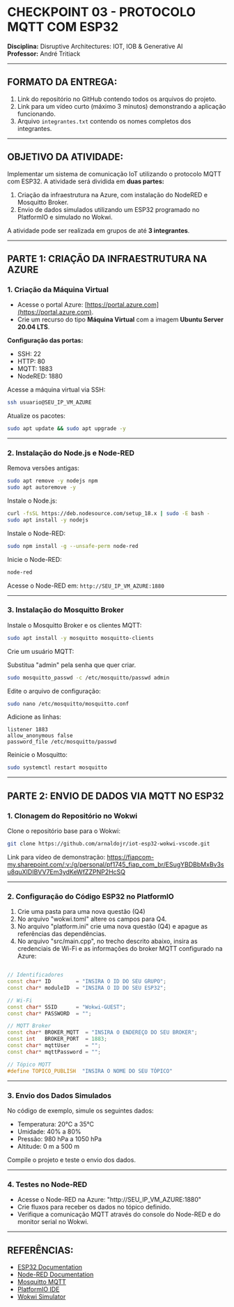 # CHECKPOINT 03 - PROTOCOLO MQTT COM ESP32
**Disciplina:** Disruptive Architectures: IOT, IOB & Generative AI  
**Professor:** André Tritiack

---

## FORMATO DA ENTREGA:

1. Link do repositório no GitHub contendo todos os arquivos do projeto.
2. Link para um vídeo curto (máximo 3 minutos) demonstrando a aplicação funcionando.
3. Arquivo `integrantes.txt` contendo os nomes completos dos integrantes.

---

## OBJETIVO DA ATIVIDADE:

Implementar um sistema de comunicação IoT utilizando o protocolo MQTT com ESP32. A atividade será dividida em **duas partes:**

1. Criação da infraestrutura na Azure, com instalação do NodeRED e Mosquitto Broker.
2. Envio de dados simulados utilizando um ESP32 programado no PlatformIO e simulado no Wokwi.

A atividade pode ser realizada em grupos de até **3 integrantes**.

---

## PARTE 1: CRIAÇÃO DA INFRAESTRUTURA NA AZURE

### 1. Criação da Máquina Virtual
- Acesse o portal Azure: [https://portal.azure.com](https://portal.azure.com).
- Crie um recurso do tipo **Máquina Virtual** com a imagem **Ubuntu Server 20.04 LTS**.

**Configuração das portas:**
- SSH: 22
- HTTP: 80
- MQTT: 1883
- NodeRED: 1880

Acesse a máquina virtual via SSH:

```bash
ssh usuario@SEU_IP_VM_AZURE
```

Atualize os pacotes:

```bash
sudo apt update && sudo apt upgrade -y
```

---

### 2. Instalação do Node.js e Node-RED

Remova versões antigas:

```bash
sudo apt remove -y nodejs npm
sudo apt autoremove -y
```

Instale o Node.js:

```bash
curl -fsSL https://deb.nodesource.com/setup_18.x | sudo -E bash -
sudo apt install -y nodejs
```

Instale o Node-RED:

```bash
sudo npm install -g --unsafe-perm node-red
```

Inicie o Node-RED:

```bash
node-red
```

Acesse o Node-RED em: `http://SEU_IP_VM_AZURE:1880`

---

### 3. Instalação do Mosquitto Broker

Instale o Mosquitto Broker e os clientes MQTT:

```bash
sudo apt install -y mosquitto mosquitto-clients
```

Crie um usuário MQTT:

Substitua "admin" pela senha que quer criar.

```bash
sudo mosquitto_passwd -c /etc/mosquitto/passwd admin
```

Edite o arquivo de configuração:

```bash
sudo nano /etc/mosquitto/mosquitto.conf
```

Adicione as linhas:

```plaintext
listener 1883
allow_anonymous false
password_file /etc/mosquitto/passwd
```

Reinicie o Mosquitto:

```bash
sudo systemctl restart mosquitto
```

---

## PARTE 2: ENVIO DE DADOS VIA MQTT NO ESP32

### 1. Clonagem do Repositório no Wokwi

Clone o repositório base para o Wokwi:

```bash
git clone https://github.com/arnaldojr/iot-esp32-wokwi-vscode.git
```
Link para vídeo de demonstração:
https://fiapcom-my.sharepoint.com/:v:/g/personal/pf1745_fiap_com_br/ESugYBDBbMxBv3su8quXIDIBVV7Em3ydKeWfZZPNP2HcSQ


---

### 2. Configuração do Código ESP32 no PlatformIO

1. Crie uma pasta para uma nova questão (Q4)
2. No arquivo "wokwi.toml" altere os campos para Q4.
3. No arquivo "platform.ini" crie uma nova questão (Q4) e apague as referências das dependências.
4. No arquivo "src/main.cpp", no trecho descrito abaixo, insira as credenciais de Wi-Fi e as informações do broker MQTT configurado na Azure:

```cpp

// Identificadores
const char* ID        = "INSIRA O ID DO SEU GRUPO";
const char* moduleID  = "INSIRA O ID DO SEU ESP32";

// Wi-Fi
const char* SSID      = "Wokwi-GUEST";
const char* PASSWORD  = "";

// MQTT Broker
const char* BROKER_MQTT  = "INSIRA O ENDEREÇO DO SEU BROKER";
const int   BROKER_PORT  = 1883;
const char* mqttUser     = "";
const char* mqttPassword = "";

// Tópico MQTT
#define TOPICO_PUBLISH  "INSIRA O NOME DO SEU TÓPICO"

```

---

### 3. Envio dos Dados Simulados

No código de exemplo, simule os seguintes dados:
- Temperatura: 20°C a 35°C
- Umidade: 40% a 80%
- Pressão: 980 hPa a 1050 hPa
- Altitude: 0 m a 500 m

Compile o projeto e teste o envio dos dados.

---

### 4. Testes no Node-RED

- Acesse o Node-RED na Azure: "http://SEU_IP_VM_AZURE:1880"
- Crie fluxos para receber os dados no tópico definido.
- Verifique a comunicação MQTT através do console do Node-RED e do monitor serial no Wokwi.

---

## REFERÊNCIAS:
- [ESP32 Documentation](https://docs.espressif.com/projects/esp-idf/en/latest/esp32/)
- [Node-RED Documentation](https://nodered.org/docs/)
- [Mosquitto MQTT](https://mosquitto.org/documentation/)
- [PlatformIO IDE](https://platformio.org/)
- [Wokwi Simulator](https://wokwi.com/)
